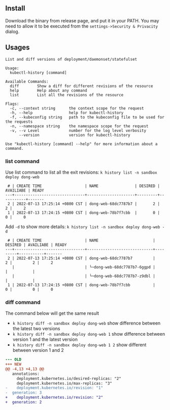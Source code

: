 ## Install
Download the binary from release page, and put it in your PATH. You may need to allow it to be executed from the `settings->Security & Privacity` dialog.

## Usages


``` text
List and diff versions of deployment/daemonset/statefulset

Usage:
  kubectl-history [command]

Available Commands:
  diff        Show a diff for different revisions of the resource
  help        Help about any command
  list        List all the revisions of the resource

Flags:
  -c, --context string      the context scope for the request
  -h, --help                help for kubectl-history
  -f, --kubeconfig string   path to the kubeconfig file to be used for the requests
  -n, --namespace string    the namespace scope for the request
  -v, --v Level             number for the log level verbosity
      --version             version for kubectl-history

Use "kubectl-history [command] --help" for more information about a command.

```

### list command

Use list command to list all the exit revisions: `k history list -n sandbox deploy dong-web`

``` text
 # | CREATE TIME                   | NAME                | DESIRED | AVAILIABE | READY
---+-------------------------------+---------------------+---------+-----------+-------
 2 | 2022-07-13 17:25:14 +0800 CST | dong-web-68dc7787b7 |       2 |         2 |     2
 1 | 2022-07-13 17:24:15 +0800 CST | dong-web-78b7f7cbb  |       0 |         0 |     0
```

Add `-d` to show more details: `k history list -n sandbox deploy dong-web -d`

``` text
 # | CREATE TIME                   | NAME                        | DESIRED | AVAILIABE | READY
---+-------------------------------+-----------------------------+---------+-----------+-------
 2 | 2022-07-13 17:25:14 +0800 CST | dong-web-68dc7787b7         |       2 |         2 |     2
   |                               | └─dong-web-68dc7787b7-6ggpd |         |           |
   |                               | └─dong-web-68dc7787b7-z9dbl |         |           |
 1 | 2022-07-13 17:24:15 +0800 CST | dong-web-78b7f7cbb          |       0 |         0 |     0
```

### diff command

The command below will get the same result
- `k history diff -n sandbox deploy dong-web` show difference between the latest two versions
- `k history diff -n sandbox deploy dong-web 1` show difference between version 1 and the latest version
- `k history diff -n sandbox deploy dong-web 1 2` show different between version 1 and 2


``` diff
--- OLD
+++ NEW
@@ -4,13 +4,13 @@
   annotations:
     deployment.kubernetes.io/desired-replicas: "2"
     deployment.kubernetes.io/max-replicas: "3"
-    deployment.kubernetes.io/revision: "1"
-  generation: 3
+    deployment.kubernetes.io/revision: "2"
+  generation: 2
```
